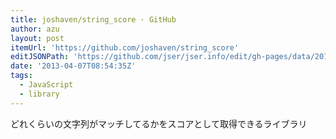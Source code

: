 ```yaml
---
title: joshaven/string_score · GitHub
author: azu
layout: post
itemUrl: 'https://github.com/joshaven/string_score'
editJSONPath: 'https://github.com/jser/jser.info/edit/gh-pages/data/2013/04/index.json'
date: '2013-04-07T08:54:35Z'
tags:
  - JavaScript
  - library
---
```

どれくらいの文字列がマッチしてるかをスコアとして取得できるライブラリ
